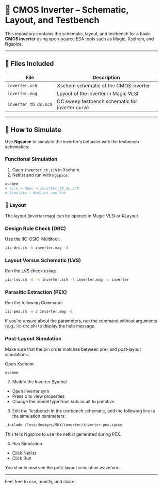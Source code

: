 # 🔌 CMOS Inverter – Schematic, Layout, and Testbench

This repository contains the schematic, layout, and testbench for a basic **CMOS inverter** using open-source EDA tools such as Magic, Xschem, and Ngspice.

---

## 📁 Files Included

| File                | Description                                      |
|---------------------|--------------------------------------------------|
| `inverter.sch`      | Xschem schematic of the CMOS inverter            |
| `inverter.mag`      | Layout of the inverter in Magic VLSI             |
| `inverter_tb_dc.sch`| DC sweep testbench schematic for inverter curve  |

---

## 🧪 How to Simulate

Use **Ngspice** to simulate the inverter's behavior with the testbench schematics:

### Functional Simulation

1. Open `inverter_tb.sch` in Xschem.
2. Netlist and run with `Ngspice`.

```bash
xschem
# File → Open → inverter_tb_dc.sch
# Simulate → Netlist and Run
```

### 🧱 Layout
The layout (inverter.mag) can be opened in Magic VLSI or KLayout

### Design Rule Check (DRC)
Use the IIC-OSIC-Multitool:
```bash
iic-drc.sh -b inverter.mag -d
```

### Layout Versus Schematic (LVS)
Run the LVS check using:
```bash
iic-lvs.sh -d -s inverter.sch -l inverter.mag -c inverter 
```
### Parasitic Extraction (PEX)
Run the following Command:
```bash
iic-pex.sh -m 3 inverter.mag -d
```
If you're unsure about the parameters, run the command without arguments (e.g., iic-drc.sh) to display the help message.

### Post-Layout Simulation
Make sure that the pin order matches between pre- and post-layout simulations.

Open Xschem:
```bash
xschem
```
2. Modify the Inverter Symbol
- Open inverter.sym
- Press q to view properties
- Change the model type from subcircuit to primitive

3. Edit the Testbench
In the testbench schematic, add the following line to the simulation parameters:

```bash
.include /foss/designs/SKY/inverter/inverter.pex.spice
```
This tells Ngspice to use the netlist generated during PEX.

4. Run Simulation
- Click Netlist
- Click Run

You should now see the post-layout simulation waveform.

---

Feel free to use, modify, and share.

